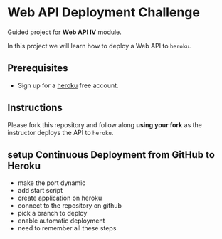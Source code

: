 # Web API Deployment Challenge

Guided project for **Web API IV** module.

In this project we will learn how to deploy a Web API to `heroku`.

## Prerequisites

- Sign up for a [heroku](https://www.heroku.com/) free account.

## Instructions

Please fork this repository and follow along **using your fork** as the instructor deploys the API to `heroku`.

## setup Continuous Deployment from GitHub to Heroku

-   make the port dynamic
-   add start script
-   create application on heroku
-   connect to the repository on github
-   pick a branch to deploy
-   enable automatic deployment
-   need to remember all these steps
